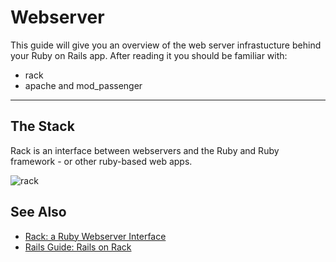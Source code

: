 # Webserver

This guide will give you an overview
of the web server infrastucture behind
your Ruby on Rails app.
After reading it you should be familiar with:

- rack
- apache and mod_passenger

---
 
## The Stack

Rack is an interface between webservers and the Ruby and Ruby framework - or
other ruby-based web apps.

![rack](images/rack-logo.png)

## See Also

- [Rack: a Ruby Webserver Interface](https://rack.github.io/)
- [Rails Guide: Rails on Rack](https://guides.rubyonrails.org/rails_on_rack.html)
